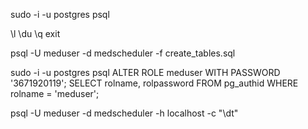 sudo -i -u postgres
psql

\l
\du
\q
exit

psql -U meduser -d medscheduler -f create_tables.sql

sudo -i -u postgres
psql
ALTER ROLE meduser WITH PASSWORD '3671920119';
SELECT rolname, rolpassword FROM pg_authid WHERE rolname = 'meduser';

 psql -U meduser -d medscheduler -h localhost -c "\dt"